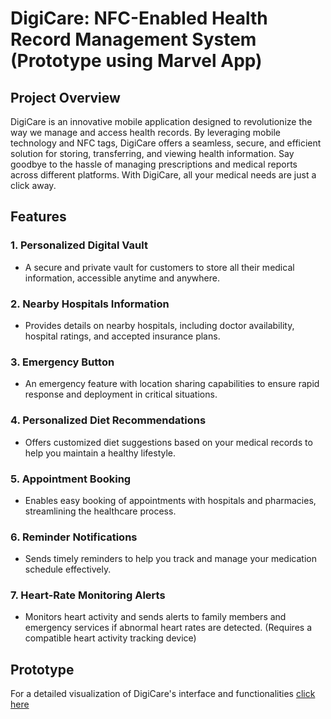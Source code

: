 # DigiCare: NFC-Enabled Health Record Management System (Prototype using Marvel App)

## Project Overview

DigiCare is an innovative mobile application designed to revolutionize the way we manage and access health records. By leveraging mobile technology and NFC tags, DigiCare offers a seamless, secure, and efficient solution for storing, transferring, and viewing health information. Say goodbye to the hassle of managing prescriptions and medical reports across different platforms. With DigiCare, all your medical needs are just a click away.

## Features

### 1. Personalized Digital Vault
- A secure and private vault for customers to store all their medical information, accessible anytime and anywhere.

### 2. Nearby Hospitals Information
- Provides details on nearby hospitals, including doctor availability, hospital ratings, and accepted insurance plans.

### 3. Emergency Button
- An emergency feature with location sharing capabilities to ensure rapid response and deployment in critical situations.

### 4. Personalized Diet Recommendations
- Offers customized diet suggestions based on your medical records to help you maintain a healthy lifestyle.

### 5. Appointment Booking
- Enables easy booking of appointments with hospitals and pharmacies, streamlining the healthcare process.

### 6. Reminder Notifications
- Sends timely reminders to help you track and manage your medication schedule effectively.

### 7. Heart-Rate Monitoring Alerts
- Monitors heart activity and sends alerts to family members and emergency services if abnormal heart rates are detected. (Requires a compatible heart activity tracking device)

## Prototype

For a detailed visualization of DigiCare's interface and functionalities [click here](https://marvelapp.com/prototype/e5g82i8/screen/89411648)
